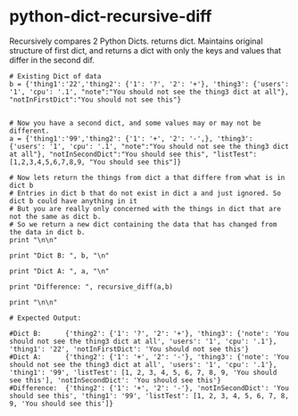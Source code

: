 # python-dict-recursive-diff
Recursively compares 2 Python Dicts. returns dict. Maintains original structure of first dict, and returns a dict with only the keys and values that differ in the second dif.


    # Existing Dict of data
    b = {'thing1':'22','thing2': {'1': '?', '2': '+'}, 'thing3': {'users': '1', 'cpu': '.1', "note":"You should not see the thing3 dict at all"}, "notInFirstDict":"You should not see this"}


    # Now you have a second dict, and some values may or may not be different.
    a = {'thing1':'99','thing2': {'1': '+', '2': '-',}, 'thing3': {'users': '1', 'cpu': '.1', "note":"You should not see the thing3 dict at all"}, "notInSecondDict":"You should see this", "listTest":[1,2,3,4,5,6,7,8,9, "You should see this"]}

    # Now lets return the things from dict a that differe from what is in dict b
    # Entries in dict b that do not exist in dict a and just ignored. So dict b could have anything in it
    # But you are really only concerned with the things in dict that are not the same as dict b.
    # So we return a new dict containing the data that has changed from the data in dict b.
    print "\n\n"

    print "Dict B: ", b, "\n"

    print "Dict A: ", a, "\n"

    print "Difference: ", recursive_diff(a,b)

    print "\n\n"

    # Expected Output: 

    #Dict B:      {'thing2': {'1': '?', '2': '+'}, 'thing3': {'note': 'You should not see the thing3 dict at all', 'users': '1', 'cpu': '.1'}, 'thing1': '22', 'notInFirstDict': 'You should not see this'} 
    #Dict A:      {'thing2': {'1': '+', '2': '-'}, 'thing3': {'note': 'You should not see the thing3 dict at all', 'users': '1', 'cpu': '.1'}, 'thing1': '99', 'listTest': [1, 2, 3, 4, 5, 6, 7, 8, 9, 'You should see this'], 'notInSecondDict': 'You should see this'} 
    #Difference:  {'thing2': {'1': '+', '2': '-'}, 'notInSecondDict': 'You should see this', 'thing1': '99', 'listTest': [1, 2, 3, 4, 5, 6, 7, 8, 9, 'You should see this']}

